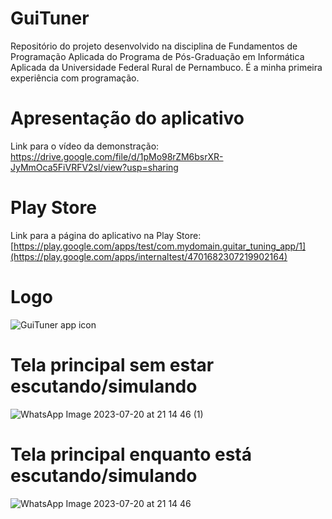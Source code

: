 # GuiTuner
Repositório do projeto desenvolvido na disciplina de Fundamentos de Programação Aplicada do Programa de Pós-Graduação em Informática Aplicada da Universidade Federal Rural de Pernambuco.
É a minha primeira experiência com programação.

# Apresentação do aplicativo

Link para o vídeo da demonstração: https://drive.google.com/file/d/1pMo98rZM6bsrXR-JyMmOca5FiVRFV2sl/view?usp=sharing

# Play Store

Link para a página do aplicativo na Play Store: 
[https://play.google.com/apps/test/com.mydomain.guitar_tuning_app/1](https://play.google.com/apps/internaltest/4701682307219902164)

# Logo

![GuiTuner app icon](https://github.com/ElliotQCG/GuiTuner/assets/129893887/7aec2932-ba30-4401-a9a9-70dc95b036ed)


# Tela principal sem estar escutando/simulando

![WhatsApp Image 2023-07-20 at 21 14 46 (1)](https://github.com/ElliotQCG/GuiTuner/assets/129893887/39970d78-5577-42ec-9c0f-4e0b7746208f)


# Tela principal enquanto está escutando/simulando

![WhatsApp Image 2023-07-20 at 21 14 46](https://github.com/ElliotQCG/GuiTuner/assets/129893887/02b74fd6-cd13-4b70-baf4-e9d28e1fe8be)
